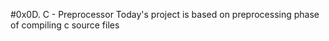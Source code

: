 #0x0D. C - Preprocessor
Today's project is based on preprocessing phase of compiling c source files
